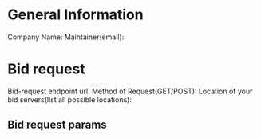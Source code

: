 # General Information

Company Name: 
Maintainer(email):

# Bid request

Bid-request endpoint url: 
Method of Request(GET/POST):
Location of your bid servers(list all possible locations): 

## Bid request params


